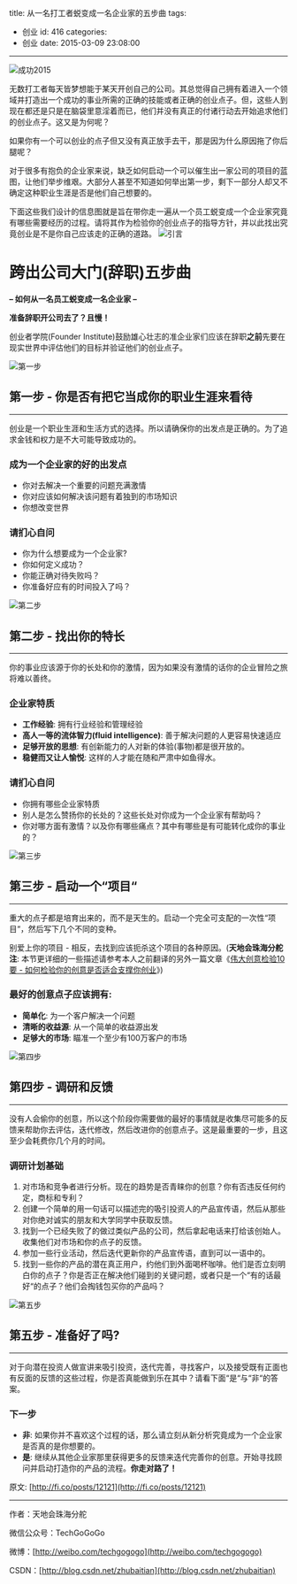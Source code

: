 title: 从一名打工者蜕变成一名企业家的五步曲
tags:
  - 创业
id: 416
categories:
  - 创业
date: 2015-03-09 23:08:00
---

<div id="article_content" class="article_content">&#13;
        <div class="markdown_views">

![成功2015](http://img.blog.csdn.net/20150309224932492)

无数打工者每天皆梦想能于某天开创自己的公司。其总觉得自己拥有着进入一个领域并打造出一个成功的事业所需的正确的技能或者正确的创业点子。但，这些人到现在都还是只是在脑袋里意淫着而已，他们并没有真正的付诸行动去开始追求他们的创业点子。这又是为何呢？

如果你有一个可以创业的点子但又没有真正放手去干，那是因为什么原因拖了你后腿呢？

对于很多有抱负的企业家来说，缺乏如何启动一个可以催生出一家公司的项目的蓝图，让他们举步维艰。大部分人甚至不知道如何举出第一步，剩下一部分人却又不确定这种职业生涯是否是他们自己想要的。

下面这些我们设计的信息图就是旨在带你走一遍从一个员工蜕变成一个企业家究竟有哪些需要经历的过程。请将其作为检验你的创业点子的指导方针，并以此找出究竟创业是不是你自己应该走的正确的道路。 
![引言](http://img.blog.csdn.net/20150309205719130)

# 跨出公司大门(辞职)五步曲

**– 如何从一名员工蜕变成一名企业家 –**

**准备辞职开公司去了？且慢！**

创业者学院(Founder Institute)鼓励雄心壮志的准企业家们应该在辞职**之前**先要在现实世界中评估他们的目标并验证他们的创业点子。

![第一步](http://img.blog.csdn.net/20150309211839924)

## 第一步 - 你是否有把它当成你的职业生涯来看待

* * *

创业是一个职业生涯和生活方式的选择。所以请确保你的出发点是正确的。为了追求金钱和权力是不大可能导致成功的。

### 成为一个企业家的好的出发点

*   你对去解决一个重要的问题充满激情
*   你对应该如何解决该问题有着独到的市场知识
*   你想改变世界

### 请扪心自问

*   你为什么想要成为一个企业家?
*   你如何定义成功？
*   你能正确对待失败吗？
*   你准备好应有的时间投入了吗？

![第二步](http://img.blog.csdn.net/20150309213311762)

## 第二步 - 找出你的特长

* * *

你的事业应该源于你的长处和你的激情，因为如果没有激情的话你的企业冒险之旅将难以善终。

### 企业家特质

*   **工作经验**: 拥有行业经验和管理经验
*   **高人一等的流体智力(fluid intelligence)**: 善于解决问题的人更容易快速适应
*   **足够开放的思想**: 有创新能力的人对新的体验(事物)都是很开放的。
*   **稳健而又让人愉悦**: 这样的人才能在随和严肃中如鱼得水。

### 请扪心自问

*   你拥有哪些企业家特质
*   别人是怎么赞扬你的长处的？这些长处对你成为一个企业家有帮助吗？
*   你对哪方面有激情？以及你有哪些痛点？其中有哪些是有可能转化成你的事业的？

![第三步](http://img.blog.csdn.net/20150309220101214)

## 第三步 - 启动一个“项目“

* * *

重大的点子都是培育出来的，而不是天生的。启动一个完全可支配的一次性“项目“，然后写下几个不同的变种。

别爱上你的项目 - 相反，去找到应该扼杀这个项目的各种原因。(**天地会珠海分舵注**: 本节更详细的一些描述请参考本人之前翻译的另外一篇文章《[伟大创意检验10要 - 如何检验你的创意是否适合支撑你创业](http://blog.csdn.net/zhubaitian/article/details/43916215)》)

### 最好的创意点子应该拥有:

*   **简单化**: 为一个客户解决一个问题
*   **清晰的收益源**: 从一个简单的收益源出发
*   **足够大的市场**: 瞄准一个至少有100万客户的市场

![第四步](http://img.blog.csdn.net/20150309222259260)

## 第四步 - 调研和反馈

* * *

没有人会偷你的创意，所以这个阶段你需要做的最好的事情就是收集尽可能多的反馈来帮助你去评估，迭代修改，然后改进你的创意点子。这是最重要的一步，且这至少会耗费你几个月的时间。

### 调研计划基础

1.  对市场和竞争者进行分析。现在的趋势是否青睐你的创意？你有否违反任何约定，商标和专利？
2.  创建一个简单的用一句话可以描述完的吸引投资人的产品宣传语，然后从那些对你绝对诚实的朋友和大学同学中获取反馈。
3.  找到一个已经失败了的做过类似产品的公司，然后拿起电话来打给该创始人。收集他们对市场和你的点子的反馈。
4.  参加一些行业活动，然后迭代更新你的产品宣传语，直到可以一语中的。
5.  找到一些你的产品的潜在真正用户，约他们到外面喝杯咖啡。他们是否立刻明白你的点子？你是否正在解决他们碰到的关键问题，或者只是一个“有的话最好“的点子？他们会掏钱包买你的产品吗？

![第五步](http://img.blog.csdn.net/20150309223648870)

## 第五步 - 准备好了吗?

* * *

对于向潜在投资人做宣讲来吸引投资，迭代完善，寻找客户，以及接受既有正面也有反面的反馈的这些过程，你是否真能做到乐在其中？请看下面“是“与“非“的答案。

### 下一步

*   **非**:  如果你并不喜欢这个过程的话，那么请立刻从新分析究竟成为一个企业家是否真的是你想要的。
*   **是**: 继续从其他企业家那里获得更多的反馈来迭代完善你的创意。开始寻找顾问并启动打造你的产品的流程。**你走对路了！**

原文: [http://fi.co/posts/12121](http://fi.co/posts/12121)

* * *

作者：天地会珠海分舵  

微信公众号：TechGoGoGo  

微博：[http://weibo.com/techgogogo](http://weibo.com/techgogogo)  

CSDN：[http://blog.csdn.net/zhubaitian](http://blog.csdn.net/zhubaitian)
</div>&#13;
        <script type="text/javascript"><![CDATA[
            $(function () {
                $('pre.prettyprint code').each(function () {
                    var lines = $(this).text().split('n').length;
                    var $numbering = $('<ul/>').addClass('pre-numbering').hide();
                    $(this).addClass('has-numbering').parent().append($numbering);
                    for (i = 1; i <= lines; i++) {
                        $numbering.append($('<li/>').text(i));
                    };
                    $numbering.fadeIn(1700);
                });
            });
        ]]></script></div>